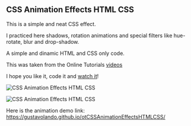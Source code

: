 ## CSS Animation Effects HTML CSS

This is a simple and neat CSS effect.

I practiced here shadows, rotation animations and special filters like hue-rotate, blur and drop-shadow.

A simple and dinamic HTML and CSS only code.

This was taken from the Online Tutorials [videos](https://www.youtube.com/watch?v=Po4ZYm6e0q0)

I hope you like it, code it and [watch it](https://gustavolando.github.io/otCSSAnimationEffectsHTMLCSS/)!

![CSS Animation Effects HTML CSS](https://gustavolando.github.io/otCSSAnimationEffectsHTMLCSS/CSS%20Animation%20Effects%201.png)

![CSS Animation Effects HTML CSS](https://gustavolando.github.io/otCSSAnimationEffectsHTMLCSS/CSS%20Animation%20Effects%202.png)

Here is the animation demo link:  https://gustavolando.github.io/otCSSAnimationEffectsHTMLCSS/
